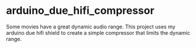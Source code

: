 # arduino_due_hifi_compressor
Some movies have a great dynamic audio range. This project uses my arduino due hifi shield to create a simple compressor that limits the dynamic range.
